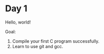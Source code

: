 # Day 1

Hello, world!

Goal:

1. Compile your first C program successfully.
2. Learn to use git and gcc.

